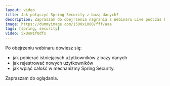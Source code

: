 ```yaml
---
layout:	video
title: Jak połączyć Spring Security z bazą danych?
description: Zapraszam do obejrzenia nagrania z Webinaru Live podczas którego pokazywałem jak połączyć Spring Security z bazą danych.
image: https://dummyimage.com/1500x1000/fff/aaa
tags: [spring, security]
video: 5xDoW1fOdfs
---
```



Po obejrzeniu webinaru dowiesz się:

* jak pobierać istniejących użytkowników z bazy danych
* jak rejestrować nowych użytkowników
* jak wpiąć całość w mechanizmy Spring Security.

Zapraszam do oglądania.
